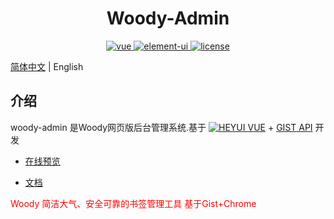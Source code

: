 <h1 align="center"> Woody-Admin </h1>

<p align="center">
  <a href="https://github.com/vuejs/vue">
    <img src="https://img.shields.io/badge/vue-2.5.16-brightgreen.svg" alt="vue">
  </a>
  <a href="https://github.com/heyui/heyui">
    <img src="https://img.shields.io/badge/heyui-1.19.2-brightgreen.svg" alt="element-ui">
  </a>
  <a href="https://github.com/heyui/heyui-admin/blob/master/LICENSE">
    <img src="https://img.shields.io/github/license/mashape/apistatus.svg" alt="license">
  </a>
</p>

<div align="center">

</div>

[简体中文](./README.md) | English

## 介绍

woody-admin 是Woody网页版后台管理系统.基于 [![HEYUI VUE](https://img.shields.io/badge/heyui-1.19.2-brightgreen.svg)](https://img.shields.io/badge/heyui-1.19.2-brightgreen.svg) + [GIST API](https://gist.github.com/) 开发

- [在线预览](http://www.echo.engineer/woody.admin)

- [文档](#)

<span style="color: red">Woody 简洁大气、安全可靠的书签管理工具 基于Gist+Chrome</span>

